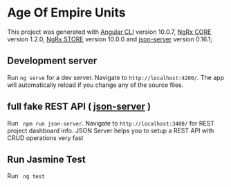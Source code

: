 # Age Of Empire Units

This project was generated with [Angular CLI](https://github.com/angular/angular-cli) version 10.0.7, [NgRx CORE](https://ngrx.io/) version 1.2.0, [NgRx STORE](https://ngrx.io/guide/store) version 10.0.0 and [json-server](https://github.com/typicode/json-server) version 0.16.1;

## Development server

Run `ng serve` for a dev server. Navigate to `http://localhost:4200/`. The app will automatically reload if you change any of the source files.

## full fake REST API ( [json-server](https://github.com/typicode/json-server) )

Run ` npm run json-server`. Navigate to `http://localhost:3400/` for REST project dashboard info. JSON Server helps you to setup a REST API with CRUD operations very fast

## Run Jasmine Test

Run ` ng test`
